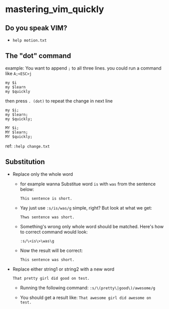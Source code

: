 # mastering_vim_quickly

## Do you speak VIM?
* `help motion.txt`

## The "dot" command
example: You want to append `;` to all three lines.
you could run a command like
`A;<ESC>j`

```
my $i
my $learn
my $quickly
```

then press `. (dot)` to repeat the change in next line

```
my $i;
my $learn;
my $quickly;
```

```
MY $i;
MY $learn;
MY $quickly;
```
ref: `:help change.txt`

## Substitution

* Replace only the whole word
    - for example wanna Substitue word `is` with `was` from the sentence below:

        `This sentence is short.`
    - Yay just use `:s/is/was/g` simple, right? But look at what we get:
        
        `Thws sentence was short.`
    - Something's wrong only whole word should be matched. Here's how to correct
      command would look:

        `:s/\<is\>\was\g`
    - Now the result will be correct:
    
        `This sentence was short.`

* Replace either string1 or string2 with a new word

    `That pretty girl did good on test.`

    - Running the following command:
        `:s/\(pretty\|good\)/awesome/g `

    - You should get a result like:
        `That awesome girl did awesome on test.`
